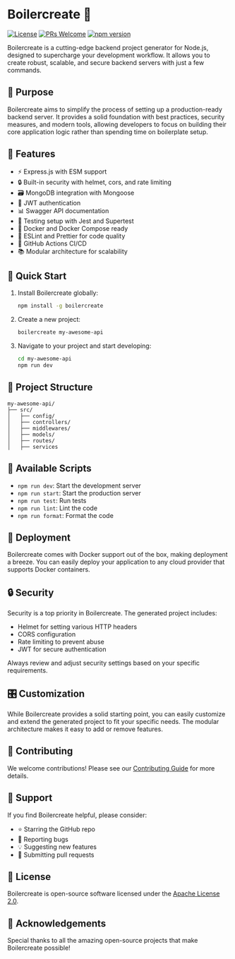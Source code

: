 # Boilercreate 🚀

[![License](https://img.shields.io/badge/license-Apache%202.0-blue.svg)](https://opensource.org/licenses/Apache-2.0)
[![PRs Welcome](https://img.shields.io/badge/PRs-welcome-brightgreen.svg)](http://makeapullrequest.com)
[![npm version](https://badge.fury.io/js/boilercreate.svg)](https://badge.fury.io/js/boilercreate)

Boilercreate is a cutting-edge backend project generator for Node.js, designed to supercharge your development workflow. It allows you to create robust, scalable, and secure backend servers with just a few commands.

## 🎯 Purpose

Boilercreate aims to simplify the process of setting up a production-ready backend server. It provides a solid foundation with best practices, security measures, and modern tools, allowing developers to focus on building their core application logic rather than spending time on boilerplate setup.

## 🌟 Features

- ⚡️ Express.js with ESM support
- 🔒 Built-in security with helmet, cors, and rate limiting
- 🗃️ MongoDB integration with Mongoose
- 🔑 JWT authentication
- 📊 Swagger API documentation
- 🧪 Testing setup with Jest and Supertest
- 🐳 Docker and Docker Compose ready
- 🔧 ESLint and Prettier for code quality
- 🚀 GitHub Actions CI/CD
- 📚 Modular architecture for scalability

## 🚀 Quick Start

1. Install Boilercreate globally:

   ```bash
   npm install -g boilercreate
   ```

2. Create a new project:

   ```bash
   boilercreate my-awesome-api
   ```

3. Navigate to your project and start developing:
   ```bash
   cd my-awesome-api
   npm run dev
   ```

## 📁 Project Structure

```
my-awesome-api/
├── src/
│   ├── config/
│   ├── controllers/
│   ├── middlewares/
│   ├── models/
│   ├── routes/
│   ├── services
```

## 🔧 Available Scripts

- `npm run dev`: Start the development server
- `npm run start`: Start the production server
- `npm run test`: Run tests
- `npm run lint`: Lint the code
- `npm run format`: Format the code

## 🚀 Deployment

Boilercreate comes with Docker support out of the box, making deployment a breeze. You can easily deploy your application to any cloud provider that supports Docker containers.

## 🔒 Security

Security is a top priority in Boilercreate. The generated project includes:

- Helmet for setting various HTTP headers
- CORS configuration
- Rate limiting to prevent abuse
- JWT for secure authentication

Always review and adjust security settings based on your specific requirements.

## 🎛️ Customization

While Boilercreate provides a solid starting point, you can easily customize and extend the generated project to fit your specific needs. The modular architecture makes it easy to add or remove features.

## 🤝 Contributing

We welcome contributions! Please see our [Contributing Guide](CONTRIBUTING.md) for more details.

## 💖 Support

If you find Boilercreate helpful, please consider:

- ⭐️ Starring the GitHub repo
- 🐛 Reporting bugs
- 💡 Suggesting new features
- 🔀 Submitting pull requests

## 📄 License

Boilercreate is open-source software licensed under the [Apache License 2.0](LICENSE.MD).

## 🙏 Acknowledgements

Special thanks to all the amazing open-source projects that make Boilercreate possible!
